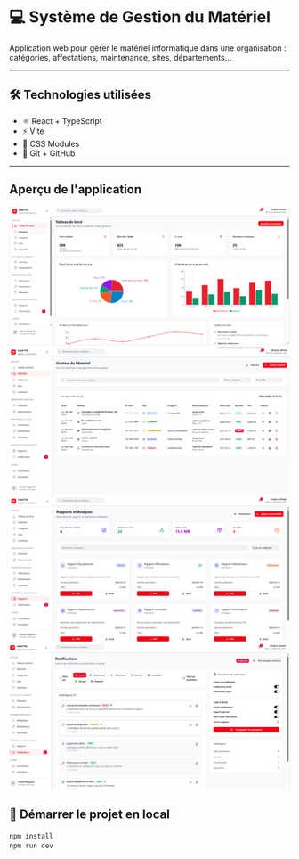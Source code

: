 # 💻 Système de Gestion du Matériel

Application web pour gérer le matériel informatique dans une organisation : catégories, affectations, maintenance, sites, départements...

---

## 🛠️ Technologies utilisées

- ⚛️ React + TypeScript
- ⚡ Vite
- 🎨 CSS Modules
- 🔗 Git + GitHub

---

 
## Aperçu de l'application

![Aperçu](./screenshots/homepage.png)
![Aperçu](./screenshots/materielpage.png)
![Aperçu](./screenshots/Rapportspage.png)
![Aperçu](./screenshots/notificationpage.png)


## 🚀 Démarrer le projet en local

```bash
npm install
npm run dev
